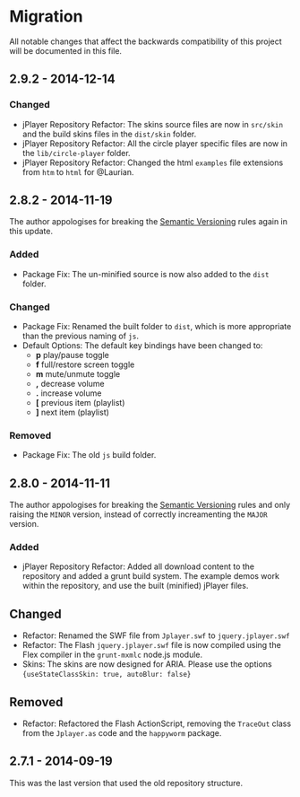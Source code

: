 # Migration
All notable changes that affect the backwards compatibility of this project will be documented in this file.

## 2.9.2 - 2014-12-14
### Changed
- jPlayer Repository Refactor: The skins source files are now in `src/skin` and the build skins files in the `dist/skin` folder.
- jPlayer Repository Refactor: All the circle player specific files are now in the `lib/circle-player` folder.
- jPlayer Repository Refactor: Changed the html `examples` file extensions from `htm` to `html` for @Laurian.


## 2.8.2 - 2014-11-19

The author appologises for breaking the [Semantic Versioning](http://semver.org/) rules again in this update.

### Added
- Package Fix: The un-minified source is now also added to the `dist` folder.

### Changed
- Package Fix: Renamed the built folder to `dist`, which is more appropriate than the previous naming of `js`.
- Default Options: The default key bindings have been changed to:
	- **p** play/pause toggle
	- **f** full/restore screen toggle
	- **m** mute/unmute toggle
	- **,** decrease volume
	- **.** increase volume
	- **[** previous item (playlist)
	- **]** next item (playlist)

### Removed
- Package Fix: The old `js` build folder.


## 2.8.0 - 2014-11-11

The author appologises for breaking the [Semantic Versioning](http://semver.org/) rules and only raising the `MINOR` version, instead of correctly increamenting the `MAJOR` version.

### Added
- jPlayer Repository Refactor: Added all download content to the repository and added a grunt build system. The example demos work within the repository, and use the built (minified) jPlayer files.

## Changed
- Refactor: Renamed the SWF file from `Jplayer.swf` to `jquery.jplayer.swf`
- Refactor: The Flash `jquery.jplayer.swf` file is now compiled using the Flex compiler in the `grunt-mxmlc` node.js module.
- Skins: The skins are now designed for ARIA. Please use the options `{useStateClassSkin: true, autoBlur: false}`

## Removed
- Refactor: Refactored the Flash ActionScript, removing the `TraceOut` class from the `Jplayer.as` code and the `happyworm` package.


## 2.7.1 - 2014-09-19

This was the last version that used the old repository structure.